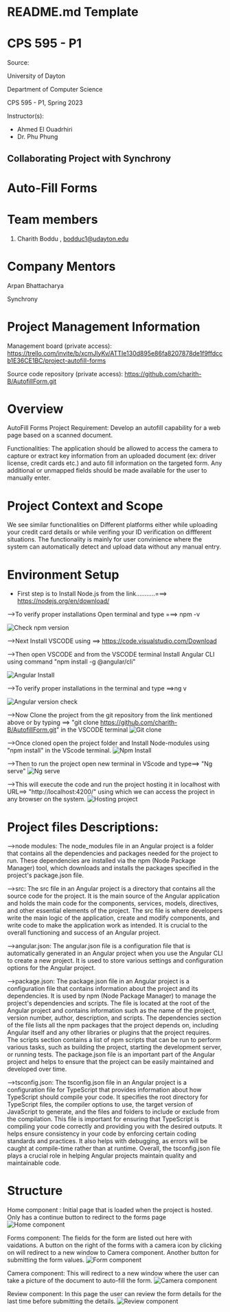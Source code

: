 # README.md Template

# CPS 595 - P1

Source: 

University of Dayton

Department of Computer Science

CPS 595 - P1, Spring 2023


Instructor(s):

- Ahmed El Ouadrhiri
- Dr. Phu Phung 


##  Collaborating Project with Synchrony


# Auto-Fill Forms


# Team members

1.  Charith Boddu , bodduc1@udayton.edu



# Company Mentors

Arpan Bhattacharya

Synchrony



# Project Management Information

Management board (private access): https://trello.com/invite/b/xcmJlyKv/ATTIe130d895e86fa8207878de1f9ffdccb1E36CE1BC/project-autofill-forms

Source code repository (private access): https://github.com/charith-B/AutofillForm.git



# Overview

AutoFill Forms
Project Requirement: Develop an autofill capability for a web page based on a scanned document. 

Functionalities:
The application should be allowed to access the camera to capture or extract key information from an uploaded document (ex: driver license, credit cards etc.) and auto fill information on the targeted form.
Any additional or unmapped fields should be made available for the user to manually enter.


# Project Context and Scope

We see similar functionalities on Different platforms either while uploading your credit card details or while verifing your ID verification on diffferent situations. 
The functionality is mainly for user convinience where the system can automatically detect and upload data without any manual entry.

# Environment Setup

* First step is to Install  Node.js  from the link...........===>   https://nodejs.org/en/download/

-->To verify proper installations Open terminal and type ===> npm -v

![Check npm version](src/assets/img/image-ref/check-npm-version.png )

-->Next Install VSCODE using ==> https://code.visualstudio.com/Download

-->Then open VSCODE and  from the VSCODE terminal Install Angular CLI using command "npm install -g @angular/cli"

![Angular Install](src/assets/img/image-ref/Angular-installation.png  )


-->To verify proper installations in the terminal and type ==>ng v

![Angular version check](src/assets/img/image-ref/Angular-version.png  )


-->Now Clone the project from the git repository from the link mentioned above or by typing ==> "git clone https://github.com/charith-B/AutofillForm.git" in the VSCODE terminal
![Git clone](src/assets/img/image-ref/clone-project.png  )


-->Once cloned open the project folder and Install Node-modules using "npm install" in the VScode terminal.
![Npm Install](src/assets/img/image-ref/npm-install.png  )


-->Then to run the project open new terminal in VScode and type==> "Ng serve"
![Ng serve](src/assets/img/image-ref/ng-serve.png  )


-->This will execute the code and run the project hosting it in localhost with URL==> "http://localhost:4200/" using which we can access the project in any browser on the system.
![Hosting  project](src/assets/img/image-ref/host-project.png  )


# Project files Descriptions:

-->node modules:
     The node_modules file in an Angular project is a folder that contains all the dependencies and packages needed for the project to run.
     These dependencies are installed via the npm (Node Package Manager) tool, which downloads and installs the packages specified in the project's package.json file.

-->src: 
     The src file in an Angular project is a directory that contains all the source code for the project. It is the main source of the Angular application and holds the main code for the components, services, models, directives, and other essential elements of the project.
     The src file is where developers write the main logic of the application, create and modify components, and write code to make the application work as intended. It is crucial to the overall functioning and success of an Angular project.

-->angular.json:
     The angular.json file is a configuration file that is automatically generated in an Angular project when you use the Angular CLI to create a new project. It is used to store various settings and configuration options for the Angular project.

-->package.json:
     The package.json file in an Angular project is a configuration file that contains information about the project and its dependencies. It is used by npm (Node Package Manager) to manage the project's dependencies and scripts. 
     The file is located at the root of the Angular project and contains information such as the name of the project, version number, author, description, and scripts. 
     The dependencies section of the file lists all the npm packages that the project depends on, including Angular itself and any other libraries or plugins that the project requires. 
     The scripts section contains a list of npm scripts that can be run to perform various tasks, such as building the project, starting the development server, or running tests. 
     The package.json file is an important part of the Angular project and helps to ensure that the project can be easily maintained and developed over time.

-->tsconfig.json:
     The tsconfig.json file in an Angular project is a configuration file for TypeScript that provides information about how TypeScript should compile your code.
     It specifies the root directory for TypeScript files, the compiler options to use, the target version of JavaScript to generate, and the files and folders to include or exclude from the compilation. 
     This file is important for ensuring that TypeScript is compiling your code correctly and providing you with the desired outputs. It helps ensure consistency in your code by enforcing certain coding standards and practices.
     It also helps with debugging, as errors will be caught at compile-time rather than at runtime. Overall, the tsconfig.json file plays a crucial role in helping Angular projects maintain quality and maintainable code.

# Structure

Home component :
			Initial page that is loaded when the project is hosted. Only has a continue button to redirect to the forms page
![Home component](src/assets/img/image-ref/home-component.png  )


Forms component: 
			The fields for the form are listed out here with vaidations. A button on the right of the forms with a camera icon by clicking on will redirect to a new window to Camera component. Another button for submitting the form values.
![Form component](src/assets/img/image-ref/Forms-component.png  )

                     
Camera component: 
			This will redirect to a new window where the user can take a picture of the document to auto-fill the form. 
![Camera component](src/assets/img/image-ref/camera-component.png  )


Review component: 
			In this page the user can review the form details for the last time before submitting the details.
![Review component](src/assets/img/image-ref/Review-component.png  )





